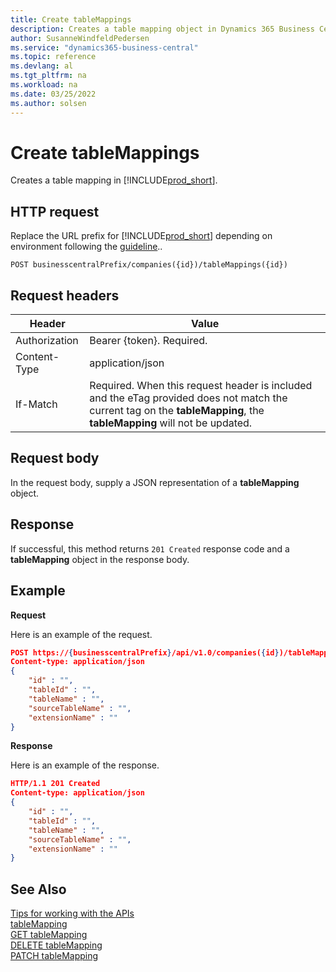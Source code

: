 ```yaml
---
title: Create tableMappings
description: Creates a table mapping object in Dynamics 365 Business Central.
author: SusanneWindfeldPedersen
ms.service: "dynamics365-business-central"
ms.topic: reference
ms.devlang: al
ms.tgt_pltfrm: na
ms.workload: na
ms.date: 03/25/2022
ms.author: solsen
---
```


<!-- NOTE: This article is an auto-generated stub from the metadata file. -->
<!-- The sections marked with an EDIT_IS_REQUIRED require manual editing. -->
# Create tableMappings

Creates a table mapping in [!INCLUDE[prod_short](../../../includes/prod_short.md)].

## HTTP request

Replace the URL prefix for [!INCLUDE[prod_short](../../../includes/prod_short.md)] depending on environment following the [guideline](../../../api-reference/v2.0/endpoints-apis-for-dynamics.md)..
<!-- START>EDIT_IS_REQUIRED. There URL for accessing the endpoint might be different or there might be more than one -->
```
POST businesscentralPrefix/companies({id})/tableMappings({id})
```
<!-- END>EDIT_IS_REQUIRED -->
## Request headers

|Header|Value|
|------|-----|
|Authorization  |Bearer {token}. Required. |
|Content-Type  |application/json|
|If-Match      |Required. When this request header is included and the eTag provided does not match the current tag on the **tableMapping**, the **tableMapping** will not be updated. |

## Request body

In the request body, supply a JSON representation of a **tableMapping** object.

## Response

If successful, this method returns ```201 Created``` response code and a **tableMapping** object in the response body.


## Example

**Request**

Here is an example of the request.
<!-- START>EDIT_IS_REQUIRED. There URL for accessing the endpoint might be different. Fill in the property values -->
```json
POST https://{businesscentralPrefix}/api/v1.0/companies({id})/tableMappings({id})
Content-type: application/json
{
    "id" : "",
    "tableId" : "",
    "tableName" : "",
    "sourceTableName" : "",
    "extensionName" : ""
}
```
<!-- END>EDIT_IS_REQUIRED -->
**Response**

Here is an example of the response.
<!-- START>EDIT_IS_REQUIRED. Fill in values for properties -->
```json
HTTP/1.1 201 Created
Content-type: application/json
{
    "id" : "",
    "tableId" : "",
    "tableName" : "",
    "sourceTableName" : "",
    "extensionName" : ""
}
```
<!-- END>EDIT_IS_REQUIRED -->
## See Also

[Tips for working with the APIs](/dynamics365/business-central/dev-itpro/developer/devenv-connect-apps-tips)  
[tableMapping](../resources/dynamics_tableMapping.md)  
[GET tableMapping](dynamics_tablemapping_get.md)  
[DELETE tableMapping](dynamics_tablemapping_delete.md)  
[PATCH tableMapping](dynamics_tablemapping_update.md)  
